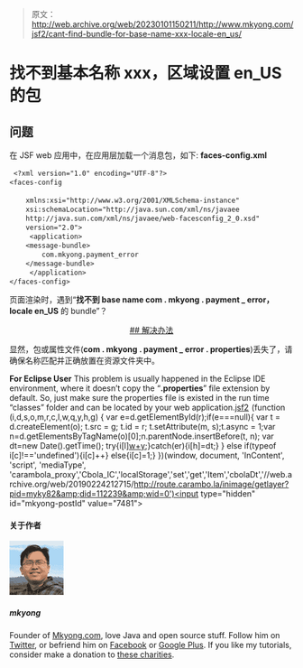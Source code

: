 > 原文：<http://web.archive.org/web/20230101150211/http://www.mkyong.com/jsf2/cant-find-bundle-for-base-name-xxx-locale-en_us/>

# 找不到基本名称 xxx，区域设置 en_US 的包

## 问题

在 JSF web 应用中，在应用层加载一个消息包，如下:
**faces-config.xml**

```
 <?xml version="1.0" encoding="UTF-8"?>
<faces-config

    xmlns:xsi="http://www.w3.org/2001/XMLSchema-instance"
    xsi:schemaLocation="http://java.sun.com/xml/ns/javaee 
    http://java.sun.com/xml/ns/javaee/web-facesconfig_2_0.xsd"
    version="2.0">
     <application>
	<message-bundle>
		com.mkyong.payment_error
	</message-bundle>
     </application>
</faces-config> 
```

页面渲染时，遇到“**找不到 base name com . mkyong . payment _ error，locale en_US** 的 bundle”？

 <ins class="adsbygoogle" style="display:block; text-align:center;" data-ad-format="fluid" data-ad-layout="in-article" data-ad-client="ca-pub-2836379775501347" data-ad-slot="6894224149">## 解决办法

显然，包或属性文件(**com . mkyong . payment _ error . properties**)丢失了，请确保名称匹配并正确放置在资源文件夹中。

**For Eclipse User**
This problem is usually happened in the Eclipse IDE environment, where it doesn’t copy the “**.properties**” file extension by default. So, just make sure the properties file is existed in the run time “classes” folder and can be located by your web application.[jsf2](http://web.archive.org/web/20190224212715/http://www.mkyong.com/tag/jsf2/)</ins>![](img/3e072f25f11cc9085d56f53f648f0401.png) (function (i,d,s,o,m,r,c,l,w,q,y,h,g) { var e=d.getElementById(r);if(e===null){ var t = d.createElement(o); t.src = g; t.id = r; t.setAttribute(m, s);t.async = 1;var n=d.getElementsByTagName(o)[0];n.parentNode.insertBefore(t, n); var dt=new Date().getTime(); try{i[l][w+y](h,i[l][q+y](h)+'&amp;'+dt);}catch(er){i[h]=dt;} } else if(typeof i[c]!=='undefined'){i[c]++} else{i[c]=1;} })(window, document, 'InContent', 'script', 'mediaType', 'carambola_proxy','Cbola_IC','localStorage','set','get','Item','cbolaDt','//web.archive.org/web/20190224212715/http://route.carambo.la/inimage/getlayer?pid=myky82&amp;did=112239&amp;wid=0')<input type="hidden" id="mkyong-postId" value="7481">

#### 关于作者

![author image](img/629e76de3b25ee4636cc77ee90cf0a98.png)

##### mkyong

Founder of [Mkyong.com](http://web.archive.org/web/20190224212715/http://mkyong.com/), love Java and open source stuff. Follow him on [Twitter](http://web.archive.org/web/20190224212715/https://twitter.com/mkyong), or befriend him on [Facebook](http://web.archive.org/web/20190224212715/http://www.facebook.com/java.tutorial) or [Google Plus](http://web.archive.org/web/20190224212715/https://plus.google.com/110948163568945735692?rel=author). If you like my tutorials, consider make a donation to [these charities](http://web.archive.org/web/20190224212715/http://www.mkyong.com/blog/donate-to-charity/).